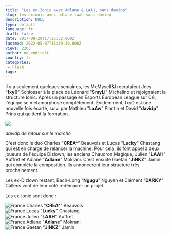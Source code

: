 ```yaml
---
title: "Les ex-Ionic avec Adlane & LAAH, sans davidp"
slug: les-exionic-avec-adlane-laah-sans-davidp
description: NULL
type: default
language: fr
draft: false
date: 2017-09-29T17:26:52.000Z
lastmod: 2022-05-07T16:39:30.000Z
views: 2203
author: neLendirekt
country: fr
categories:
 - Flash
tags:
---
```

Il y a seulement quelques semaines, les MeMyself&I recrutaient Joey "**fxy0**" Schlosser à la place de Léonard "**SmyLi**" Michelino et rejoignaient la structure Ionic. Après un passage en Esports European League sur C8, l'équipe se métamorphose complètement. Évidemment, fxy0 est une nouvelle fois écarté, suivi par Mathieu "**LaAw**" Plantin et David "**davidp**" Prins qui quittent la formation.

![](https://flickshot-ue.s3.eu-west-2.amazonaws.com/flickshot/article/59ce7d3bbd280/images/tAFc0SadE1ijcOc16C0jtnNLA4HmUqJGW7wSYFIZ.jpeg)

_davidp de retour sur le marché_

C'est donc le duo Charles "**CREA^**" Beauvois et Lucas "**Lucky**" Chastang qui est en charge de relancer la machine. Pour cela, ils font appel à deux joueurs de l'équipe Dizlown, les anciens Chaudron Magique, Julien "**LAAH**" Auffret et Adlane "**Adlane**" Mokrani. C'est ensuite Gaëtan "**JiNKZ**" Jamin qui complète la composition. Ils annonceront leur structure très prochainement.

Les ex-Dizlown restant, Bach-Long "**Ngugu**" Nguyen et Clément "**DARKY**" Callens vont de leur côté redémarrer un projet.

Les ex-Ionic sont donc : 

![France](/images/countries/fr.svg)⁠ Charles "**CREA^**" Beauvois  
![France](/images/countries/fr.svg)⁠ Lucas "**Lucky**" Chastang  
![France](/images/countries/fr.svg)⁠ Julien "**LAAH**" Auffret  
![France](/images/countries/fr.svg)⁠ Adlane "**Adlane**" Mokrani  
![France](/images/countries/fr.svg)⁠ ⁠Gaëtan "**JiNKZ**" Jamin
